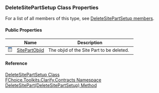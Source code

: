 ﻿### DeleteSitePartSetup Class Properties

For a list of all members of this type, see [DeleteSitePartSetup members](FChoice.Toolkits.Clarify~FChoice.Toolkits.Clarify.Contracts.DeleteSitePartSetup_members.md).

#### Public Properties

|   | Name | Description |
| --- | --- | --- |
| ![Public Property](dotnetimages/publicProperty.png) | [SitePartObjid](FChoice.Toolkits.Clarify~FChoice.Toolkits.Clarify.Contracts.DeleteSitePartSetup~SitePartObjid.md) | The objid of the Site Part to be deleted.   |





#### Reference

[DeleteSitePartSetup Class](FChoice.Toolkits.Clarify~FChoice.Toolkits.Clarify.Contracts.DeleteSitePartSetup.md)  
[FChoice.Toolkits.Clarify.Contracts Namespace](FChoice.Toolkits.Clarify~FChoice.Toolkits.Clarify.Contracts_namespace.md)  
[DeleteSitePart(DeleteSitePartSetup) Method](FChoice.Toolkits.Clarify~FChoice.Toolkits.Clarify.Contracts.ContractsToolkit~DeleteSitePart(DeleteSitePartSetup).md)